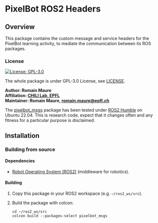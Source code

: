 # PixelBot ROS2 Headers

## Overview

This package contains the custom message and service headers for the PixelBot learning activity, to mediate the communication between its ROS packages. 

### License

[![License: GPL-3.0](https://img.shields.io/badge/license-GPLv3-blue)](https://www.gnu.org/licenses/gpl-3.0.en.html)

The whole package is under GPL-3.0 License, see [LICENSE](https://github.com/RomainMaure/PixelBot/blob/main/LICENSE).

**Author: Romain Maure<br />
Affiliation: [CHILI Lab, EPFL](https://www.epfl.ch/labs/chili/)<br />
Maintainer: Romain Maure, romain.maure@epfl.ch**

The [pixelbot_msgs](https://github.com/RomainMaure/PixelBot/tree/main/src/pixelbot_msgs) package has been tested under [ROS2 Humble](https://docs.ros.org/en/humble/index.html) on Ubuntu 22.04.
This is research code, expect that it changes often and any fitness for a particular purpose is disclaimed.


## Installation

### Building from source

#### Dependencies

- [Robot Operating System (ROS2)](https://docs.ros.org/en/humble/index.html) (middleware for robotics).

#### Building

1) Copy this package in your ROS2 workspace (e.g. `~/ros2_ws/src`).

2) Build the package with colcon:
    ```
    cd ~/ros2_ws/src
    colcon build --packages-select pixelbot_msgs
    ```
